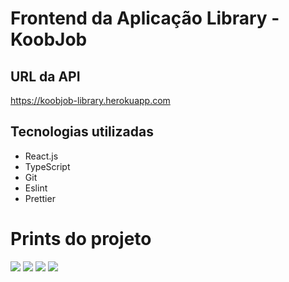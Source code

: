 # Frontend da Aplicação Library - KoobJob

## URL da API
  https://koobjob-library.herokuapp.com
  
## Tecnologias utilizadas
  - React.js
  - TypeScript
  - Git
  - Eslint
  - Prettier

# Prints do projeto

<img src="http://koobjob-library.herokuapp.com/uploads/img1.jpeg">

<img src="http://koobjob-library.herokuapp.com/uploads/img2.jpeg">

<img src="http://koobjob-library.herokuapp.com/uploads/img3.png">

<img src="http://koobjob-library.herokuapp.com/uploads/img4.png">

